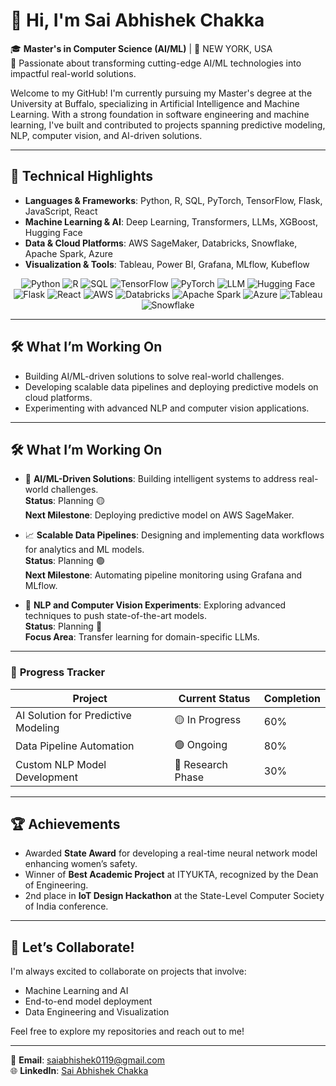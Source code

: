 # 👋 Hi, I'm Sai Abhishek Chakka

🎓 **Master's in Computer Science (AI/ML)** | 📍 NEW YORK, USA  
🌟 Passionate about transforming cutting-edge AI/ML technologies into impactful real-world solutions.

Welcome to my GitHub! I'm currently pursuing my Master's degree at the University at Buffalo, specializing in Artificial Intelligence and Machine Learning. With a strong foundation in software engineering and machine learning, I've built and contributed to projects spanning predictive modeling, NLP, computer vision, and AI-driven solutions. 

---

## 🚀 **Technical Highlights**

- **Languages & Frameworks**: Python, R, SQL, PyTorch, TensorFlow, Flask, JavaScript, React  
- **Machine Learning & AI**: Deep Learning, Transformers, LLMs, XGBoost, Hugging Face  
- **Data & Cloud Platforms**: AWS SageMaker, Databricks, Snowflake, Apache Spark, Azure  
- **Visualization & Tools**: Tableau, Power BI, Grafana, MLflow, Kubeflow  



<div align="center">
    <img src="https://img.shields.io/badge/Python-3776AB?style=for-the-badge&logo=python&logoColor=white" alt="Python" />
    <img src="https://img.shields.io/badge/R-276DC3?style=for-the-badge&logo=r&logoColor=white" alt="R" />
    <img src="https://img.shields.io/badge/SQL-CC2927?style=for-the-badge&logo=microsoft-sql-server&logoColor=white" alt="SQL" />
    <img src="https://img.shields.io/badge/TensorFlow-FF6F00?style=for-the-badge&logo=tensorflow&logoColor=white" alt="TensorFlow" />
    <img src="https://img.shields.io/badge/PyTorch-EE4C2C?style=for-the-badge&logo=pytorch&logoColor=white" alt="PyTorch" />
    <img src="https://img.shields.io/badge/LLM-5A0FC8?style=for-the-badge&logo=OpenAI&logoColor=white" alt="LLM" />
    <img src="https://img.shields.io/badge/Hugging%20Face-FFCC00?style=for-the-badge&logo=huggingface&logoColor=black" alt="Hugging Face" />
    <img src="https://img.shields.io/badge/Flask-000000?style=for-the-badge&logo=flask&logoColor=white" alt="Flask" />
    <img src="https://img.shields.io/badge/React-20232A?style=for-the-badge&logo=react&logoColor=61DAFB" alt="React" />
    <img src="https://img.shields.io/badge/AWS-232F3E?style=for-the-badge&logo=amazon-aws&logoColor=white" alt="AWS" />
    <img src="https://img.shields.io/badge/Databricks-FE4C4C?style=for-the-badge&logo=databricks&logoColor=white" alt="Databricks" />
    <img src="https://img.shields.io/badge/Apache%20Spark-E25A1C?style=for-the-badge&logo=apachespark&logoColor=white" alt="Apache Spark" />
    <img src="https://img.shields.io/badge/Azure-0078D4?style=for-the-badge&logo=microsoft-azure&logoColor=white" alt="Azure" />
    <img src="https://img.shields.io/badge/Tableau-E97627?style=for-the-badge&logo=tableau&logoColor=white" alt="Tableau" />
    <img src="https://img.shields.io/badge/Snowflake-29B5E8?style=for-the-badge&logo=snowflake&logoColor=white" alt="Snowflake" />
</div>

---

## 🛠️ **What I’m Working On**

- Building AI/ML-driven solutions to solve real-world challenges.  
- Developing scalable data pipelines and deploying predictive models on cloud platforms.  
- Experimenting with advanced NLP and computer vision applications.

---

## 🛠️ **What I’m Working On**

- 🚀 **AI/ML-Driven Solutions**: Building intelligent systems to address real-world challenges.  
  **Status**: Planning 🟡  
  **Next Milestone**: Deploying predictive model on AWS SageMaker.

- 📈 **Scalable Data Pipelines**: Designing and implementing data workflows for analytics and ML models.  
  **Status**: Planning 🟢  
  **Next Milestone**: Automating pipeline monitoring using Grafana and MLflow.

- 🤖 **NLP and Computer Vision Experiments**: Exploring advanced techniques to push state-of-the-art models.  
  **Status**: Planning 🔵  
  **Focus Area**: Transfer learning for domain-specific LLMs.

---

### 🔄 **Progress Tracker**
| **Project**                    | **Current Status**      | **Completion** |
|---------------------------------|-------------------------|----------------|
| AI Solution for Predictive Modeling | 🟡 In Progress         | 60%           |
| Data Pipeline Automation        | 🟢 Ongoing             | 80%           |
| Custom NLP Model Development    | 🔵 Research Phase      | 30%           |


---

## 🏆 **Achievements**

- Awarded **State Award** for developing a real-time neural network model enhancing women’s safety.  
- Winner of **Best Academic Project** at ITYUKTA, recognized by the Dean of Engineering.  
- 2nd place in **IoT Design Hackathon** at the State-Level Computer Society of India conference.

---

## 🌱 **Let’s Collaborate!**

I'm always excited to collaborate on projects that involve:  
- Machine Learning and AI  
- End-to-end model deployment  
- Data Engineering and Visualization  

Feel free to explore my repositories and reach out to me!  

---

📧 **Email**: saiabhishek0119@gmail.com  
🌐 **LinkedIn**: [Sai Abhishek Chakka](https://linkedin.com/sai-abhishek-chakka)
